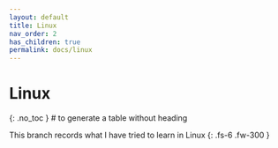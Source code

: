 ```yaml
---
layout: default
title: Linux
nav_order: 2
has_children: true
permalink: docs/linux
---
```


# Linux
{: .no_toc }  # to generate a table without heading

This branch records what I have tried to learn in Linux
{: .fs-6 .fw-300 }
